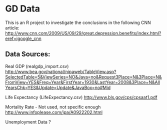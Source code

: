 GD Data
=======

This is an R project to investigate the conclusions in the following CNN article: <http://www.cnn.com/2009/US/09/29/great.depression.benefits/index.html?eref=igoogle_cnn>

Data Sources:
-------------

Real GDP (realgdp_import.csv)
<http://www.bea.gov/national/nipaweb/TableView.asp?SelectedTable=5&ViewSeries=NO&Java=no&Request3Place=N&3Place=N&FromView=YES&Freq=Year&FirstYear=1930&LastYear=2008&3Place=N&AllYearsChk=YES&Update=Update&JavaBox=no#Mid>

Life Expectancy (LifeExpectancy.csv)
<http://www.bls.gov/cps/cpsaat1.pdf>

Mortality Rate - Not used, not specific enough
<http://www.infoplease.com/ipa/A0922202.html>

Unemployment Data ?
